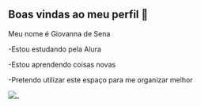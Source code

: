 ## Boas vindas ao meu perfil 💜

Meu nome é Giovanna de Sena

-Estou estudando pela Alura

-Estou aprendendo coisas novas

-Pretendo utilizar este espaço para me organizar melhor

![_](https://media.tenor.com/nBQQ6XM5BhIAAAAi/cute.gif)


